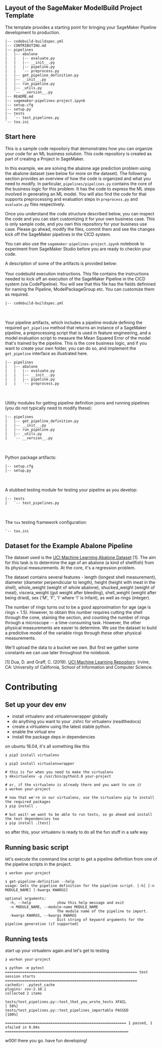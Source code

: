 ## Layout of the SageMaker ModelBuild Project Template

The template provides a starting point for bringing your SageMaker Pipeline development to production.

```
|-- codebuild-buildspec.yml
|-- CONTRIBUTING.md
|-- pipelines
|   |-- abalone
|   |   |-- evaluate.py
|   |   |-- __init__.py
|   |   |-- pipeline.py
|   |   `-- preprocess.py
|   |-- get_pipeline_definition.py
|   |-- __init__.py
|   |-- run_pipeline.py
|   |-- _utils.py
|   `-- __version__.py
|-- README.md
|-- sagemaker-pipelines-project.ipynb
|-- setup.cfg
|-- setup.py
|-- tests
|   `-- test_pipelines.py
`-- tox.ini
```

## Start here
This is a sample code repository that demonstrates how you can organize your code for an ML business solution. This code repository is created as part of creating a Project in SageMaker. 

In this example, we are solving the abalone age prediction problem using the abalone dataset (see below for more on the dataset). The following section provides an overview of how the code is organized and what you need to modify. In particular, `pipelines/pipelines.py` contains the core of the business logic for this problem. It has the code to express the ML steps involved in generating an ML model. You will also find the code for that supports preprocessing and evaluation steps in `preprocess.py` and `evaluate.py` files respectively.

Once you understand the code structure described below, you can inspect the code and you can start customizing it for your own business case. This is only sample code, and you own this repository for your business use case. Please go ahead, modify the files, commit them and see the changes kick off the SageMaker pipelines in the CICD system.

You can also use the `sagemaker-pipelines-project.ipynb` notebook to experiment from SageMaker Studio before you are ready to checkin your code.

A description of some of the artifacts is provided below:
<br/><br/>
Your codebuild execution instructions. This file contains the instructions needed to kick off an execution of the SageMaker Pipeline in the CICD system (via CodePipeline). You will see that this file has the fields definined for naming the Pipeline, ModelPackageGroup etc. You can customize them as required.

```
|-- codebuild-buildspec.yml
```

<br/><br/>
Your pipeline artifacts, which includes a pipeline module defining the required `get_pipeline` method that returns an instance of a SageMaker pipeline, a preprocessing script that is used in feature engineering, and a model evaluation script to measure the Mean Squared Error of the model that's trained by the pipeline. This is the core business logic, and if you want to create your own folder, you can do so, and implement the `get_pipeline` interface as illustrated here.

```
|-- pipelines
|   |-- abalone
|   |   |-- evaluate.py
|   |   |-- __init__.py
|   |   |-- pipeline.py
|   |   `-- preprocess.py

```
<br/><br/>
Utility modules for getting pipeline definition jsons and running pipelines (you do not typically need to modify these):

```
|-- pipelines
|   |-- get_pipeline_definition.py
|   |-- __init__.py
|   |-- run_pipeline.py
|   |-- _utils.py
|   `-- __version__.py
```
<br/><br/>
Python package artifacts:
```
|-- setup.cfg
|-- setup.py
```
<br/><br/>
A stubbed testing module for testing your pipeline as you develop:
```
|-- tests
|   `-- test_pipelines.py
```
<br/><br/>
The `tox` testing framework configuration:
```
`-- tox.ini
```

## Dataset for the Example Abalone Pipeline

The dataset used is the [UCI Machine Learning Abalone Dataset](https://archive.ics.uci.edu/ml/datasets/abalone) [1]. The aim for this task is to determine the age of an abalone (a kind of shellfish) from its physical measurements. At the core, it's a regression problem. 
    
The dataset contains several features - length (longest shell measurement), diameter (diameter perpendicular to length), height (height with meat in the shell), whole_weight (weight of whole abalone), shucked_weight (weight of meat), viscera_weight (gut weight after bleeding), shell_weight (weight after being dried), sex ('M', 'F', 'I' where 'I' is Infant), as well as rings (integer).

The number of rings turns out to be a good approximation for age (age is rings + 1.5). However, to obtain this number requires cutting the shell through the cone, staining the section, and counting the number of rings through a microscope -- a time-consuming task. However, the other physical measurements are easier to determine. We use the dataset to build a predictive model of the variable rings through these other physical measurements.

We'll upload the data to a bucket we own. But first we gather some constants we can use later throughout the notebook.

[1] Dua, D. and Graff, C. (2019). [UCI Machine Learning Repository](http://archive.ics.uci.edu/ml). Irvine, CA: University of California, School of Information and Computer Science.

# Contributing

## Set up your dev env

* install virtualenv and virtualenvwrapper globally
* do anything you want to your .zshrc for virtualenv (readthedocs)
* create a virtualenv using the latest stable python.
* enable the virtual env
* install the package deps in dependencies

on ubuntu 18.04, it's all something like this
```
❯ pip3 install virtualenv 

❯ pip3 install virtualenvwrapper

# this is for when you need to make the virtualenv
❯ mkvirtualenv -p /usr/bin/python3.8 your-project

# or, if the virtualenv is already there and you want to use it
❯ workon your-project

# now that we're in our virtualenv, use the virtualenv pip to install the required packages
❯ pip install .

# but wait! we want to be able to run tests, so go ahead and install the test dependencies too
❯ pip install .[test]
```

so after this, your virtualenv is ready to do all the fun stuff in a safe way

## Running basic script

let's execute the command line script to get a pipeline definition from one of the pipeline scripts in the project.

```
❯ workon your-project

❯ get-pipeline-definition --help
usage: Gets the pipeline definition for the pipeline script. [-h] [-n MODULE_NAME] [-kwargs KWARGS]

optional arguments:
  -h, --help            show this help message and exit
  -n MODULE_NAME, --module-name MODULE_NAME
                        The module name of the pipeline to import.
  -kwargs KWARGS, --kwargs KWARGS
                        Dict string of keyword arguments for the pipeline generation (if supported)
```

## Running tests

start up your virtualenv again and let's get to testing

```
❯ workon your-project

❯ python -m pytest   
============================================================= test session starts =============================================================
cachedir: .pytest_cache
plugins: cov-2.10.1
collected 2 items                                                                                                                               

tests/test_pipelines.py::test_that_you_wrote_tests XFAIL                                                                           [ 50%]
tests/test_pipelines.py::test_pipelines_importable PASSED                                                                          [100%]

======================================================== 1 passed, 1 xfailed in 0.04s =========================================================
```

w00t! there you go. have fun developing!
